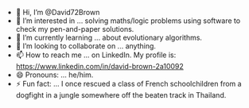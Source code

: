 - 👋 Hi, I’m @David72Brown
- 👀 I’m interested in ... solving maths/logic problems using software to check my pen-and-paper solutions.
- 🌱 I’m currently learning ... about evolutionary algorithms.
- 💞️ I’m looking to collaborate on ... anything.
- 📫 How to reach me ... on LinkedIn. My profile is: https://www.linkedin.com/in/david-brown-2a10092
- 😄 Pronouns: ... he/him.
- ⚡ Fun fact: ... I once rescued a class of French schoolchildren from a dogfight in a jungle somewhere off the beaten track in Thailand.

<!---
David72Brown/David72Brown is a ✨ special ✨ repository because its `README.md` (this file) appears on your GitHub profile.
You can click the Preview link to take a look at your changes.
--->
